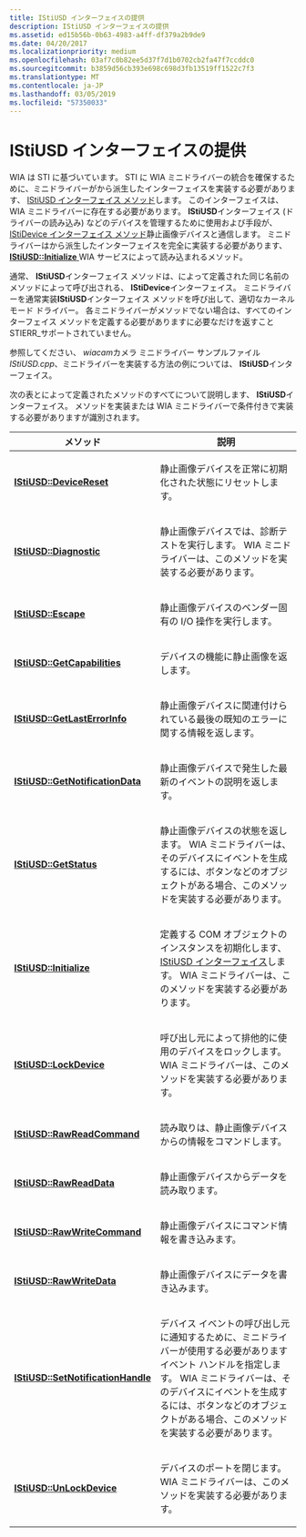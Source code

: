 ```yaml
---
title: IStiUSD インターフェイスの提供
description: IStiUSD インターフェイスの提供
ms.assetid: ed15b56b-0b63-4983-a4ff-df379a2b9de9
ms.date: 04/20/2017
ms.localizationpriority: medium
ms.openlocfilehash: 03af7c0b82ee5d37f7d1b0702cb2fa47f7ccddc0
ms.sourcegitcommit: b3859d56cb393e698c698d3fb13519ff1522c7f3
ms.translationtype: MT
ms.contentlocale: ja-JP
ms.lasthandoff: 03/05/2019
ms.locfileid: "57350033"
---
```

# <a name="providing-an-istiusd-interface"></a>IStiUSD インターフェイスの提供





WIA は STI に基づいています。 STI に WIA ミニドライバーの統合を確保するために、ミニドライバーがから派生したインターフェイスを実装する必要があります、 [IStiUSD インターフェイス メソッド](https://msdn.microsoft.com/library/windows/hardware/ff543827)します。 このインターフェイスは、WIA ミニドライバーに存在する必要があります。 **IStiUSD**インターフェイス (ドライバーの読み込み) などのデバイスを管理するために使用および手段が、 [IStiDevice インターフェイス メソッド](https://msdn.microsoft.com/library/windows/hardware/ff543755)静止画像デバイスと通信します。 ミニドライバーはから派生したインターフェイスを完全に実装する必要があります、 [ **IStiUSD::Initialize** ](https://msdn.microsoft.com/library/windows/hardware/ff543824) WIA サービスによって読み込まれるメソッド。

通常、 **IStiUSD**インターフェイス メソッドは、によって定義された同じ名前のメソッドによって呼び出される、 **IStiDevice**インターフェイス。 ミニドライバーを通常実装**IStiUSD**インターフェイス メソッドを呼び出して、適切なカーネル モード ドライバー。 各ミニドライバーがメソッドでない場合は、すべてのインターフェイス メソッドを定義する必要がありますに必要なだけを返すこと STIERR\_サポートされていません。

参照してください、 *wiacam*カメラ ミニドライバー サンプルファイル*IStiUSD.cpp*、ミニドライバーを実装する方法の例については、 **IStiUSD**インターフェイス。

次の表とによって定義されたメソッドのすべてについて説明します、 **IStiUSD**インターフェイス。 メソッドを実装または WIA ミニドライバーで条件付きで実装する必要がありますが識別されます。

<table>
<colgroup>
<col width="50%" />
<col width="50%" />
</colgroup>
<thead>
<tr class="header">
<th>メソッド</th>
<th>説明</th>
</tr>
</thead>
<tbody>
<tr class="odd">
<td><p><a href="https://msdn.microsoft.com/library/windows/hardware/ff543812" data-raw-source="[&lt;strong&gt;IStiUSD::DeviceReset&lt;/strong&gt;](https://msdn.microsoft.com/library/windows/hardware/ff543812)"><strong>IStiUSD::DeviceReset</strong></a></p></td>
<td><p>静止画像デバイスを正常に初期化された状態にリセットします。</p></td>
</tr>
<tr class="even">
<td><p><a href="https://msdn.microsoft.com/library/windows/hardware/ff543814" data-raw-source="[&lt;strong&gt;IStiUSD::Diagnostic&lt;/strong&gt;](https://msdn.microsoft.com/library/windows/hardware/ff543814)"><strong>IStiUSD::Diagnostic</strong></a></p></td>
<td><p>静止画像デバイスでは、診断テストを実行します。 WIA ミニドライバーは、このメソッドを実装する必要があります。</p></td>
</tr>
<tr class="odd">
<td><p><a href="https://msdn.microsoft.com/library/windows/hardware/ff543815" data-raw-source="[&lt;strong&gt;IStiUSD::Escape&lt;/strong&gt;](https://msdn.microsoft.com/library/windows/hardware/ff543815)"><strong>IStiUSD::Escape</strong></a></p></td>
<td><p>静止画像デバイスのベンダー固有の I/O 操作を実行します。</p></td>
</tr>
<tr class="even">
<td><p><a href="https://msdn.microsoft.com/library/windows/hardware/ff543817" data-raw-source="[&lt;strong&gt;IStiUSD::GetCapabilities&lt;/strong&gt;](https://msdn.microsoft.com/library/windows/hardware/ff543817)"><strong>IStiUSD::GetCapabilities</strong></a></p></td>
<td><p>デバイスの機能に静止画像を返します。</p></td>
</tr>
<tr class="odd">
<td><p><a href="https://msdn.microsoft.com/library/windows/hardware/ff543820" data-raw-source="[&lt;strong&gt;IStiUSD::GetLastErrorInfo&lt;/strong&gt;](https://msdn.microsoft.com/library/windows/hardware/ff543820)"><strong>IStiUSD::GetLastErrorInfo</strong></a></p></td>
<td><p>静止画像デバイスに関連付けられている最後の既知のエラーに関する情報を返します。</p></td>
</tr>
<tr class="even">
<td><p><a href="https://msdn.microsoft.com/library/windows/hardware/ff543821" data-raw-source="[&lt;strong&gt;IStiUSD::GetNotificationData&lt;/strong&gt;](https://msdn.microsoft.com/library/windows/hardware/ff543821)"><strong>IStiUSD::GetNotificationData</strong></a></p></td>
<td><p>静止画像デバイスで発生した最新のイベントの説明を返します。</p></td>
</tr>
<tr class="odd">
<td><p><a href="https://msdn.microsoft.com/library/windows/hardware/ff543823" data-raw-source="[&lt;strong&gt;IStiUSD::GetStatus&lt;/strong&gt;](https://msdn.microsoft.com/library/windows/hardware/ff543823)"><strong>IStiUSD::GetStatus</strong></a></p></td>
<td><p>静止画像デバイスの状態を返します。 WIA ミニドライバーは、そのデバイスにイベントを生成するには、ボタンなどのオブジェクトがある場合、このメソッドを実装する必要があります。</p></td>
</tr>
<tr class="even">
<td><p><a href="https://msdn.microsoft.com/library/windows/hardware/ff543824" data-raw-source="[&lt;strong&gt;IStiUSD::Initialize&lt;/strong&gt;](https://msdn.microsoft.com/library/windows/hardware/ff543824)"><strong>IStiUSD::Initialize</strong></a></p></td>
<td><p>定義する COM オブジェクトのインスタンスを初期化します、 <a href="https://msdn.microsoft.com/library/windows/hardware/ff543827" data-raw-source="[IStiUSD interface](https://msdn.microsoft.com/library/windows/hardware/ff543827)">IStiUSD インターフェイス</a>します。 WIA ミニドライバーは、このメソッドを実装する必要があります。</p></td>
</tr>
<tr class="odd">
<td><p><a href="https://msdn.microsoft.com/library/windows/hardware/ff543829" data-raw-source="[&lt;strong&gt;IStiUSD::LockDevice&lt;/strong&gt;](https://msdn.microsoft.com/library/windows/hardware/ff543829)"><strong>IStiUSD::LockDevice</strong></a></p></td>
<td><p>呼び出し元によって排他的に使用のデバイスをロックします。 WIA ミニドライバーは、このメソッドを実装する必要があります。</p></td>
</tr>
<tr class="even">
<td><p><a href="https://msdn.microsoft.com/library/windows/hardware/ff543831" data-raw-source="[&lt;strong&gt;IStiUSD::RawReadCommand&lt;/strong&gt;](https://msdn.microsoft.com/library/windows/hardware/ff543831)"><strong>IStiUSD::RawReadCommand</strong></a></p></td>
<td><p>読み取りは、静止画像デバイスからの情報をコマンドします。</p></td>
</tr>
<tr class="odd">
<td><p><a href="https://msdn.microsoft.com/library/windows/hardware/ff543834" data-raw-source="[&lt;strong&gt;IStiUSD::RawReadData&lt;/strong&gt;](https://msdn.microsoft.com/library/windows/hardware/ff543834)"><strong>IStiUSD::RawReadData</strong></a></p></td>
<td><p>静止画像デバイスからデータを読み取ります。</p></td>
</tr>
<tr class="even">
<td><p><a href="https://msdn.microsoft.com/library/windows/hardware/ff543836" data-raw-source="[&lt;strong&gt;IStiUSD::RawWriteCommand&lt;/strong&gt;](https://msdn.microsoft.com/library/windows/hardware/ff543836)"><strong>IStiUSD::RawWriteCommand</strong></a></p></td>
<td><p>静止画像デバイスにコマンド情報を書き込みます。</p></td>
</tr>
<tr class="odd">
<td><p><a href="https://msdn.microsoft.com/library/windows/hardware/ff543839" data-raw-source="[&lt;strong&gt;IStiUSD::RawWriteData&lt;/strong&gt;](https://msdn.microsoft.com/library/windows/hardware/ff543839)"><strong>IStiUSD::RawWriteData</strong></a></p></td>
<td><p>静止画像デバイスにデータを書き込みます。</p></td>
</tr>
<tr class="even">
<td><p><a href="https://msdn.microsoft.com/library/windows/hardware/ff543840" data-raw-source="[&lt;strong&gt;IStiUSD::SetNotificationHandle&lt;/strong&gt;](https://msdn.microsoft.com/library/windows/hardware/ff543840)"><strong>IStiUSD::SetNotificationHandle</strong></a></p></td>
<td><p>デバイス イベントの呼び出し元に通知するために、ミニドライバーが使用する必要がありますイベント ハンドルを指定します。 WIA ミニドライバーは、そのデバイスにイベントを生成するには、ボタンなどのオブジェクトがある場合、このメソッドを実装する必要があります。</p></td>
</tr>
<tr class="odd">
<td><p><a href="https://msdn.microsoft.com/library/windows/hardware/ff543843" data-raw-source="[&lt;strong&gt;IStiUSD::UnLockDevice&lt;/strong&gt;](https://msdn.microsoft.com/library/windows/hardware/ff543843)"><strong>IStiUSD::UnLockDevice</strong></a></p></td>
<td><p>デバイスのポートを閉じます。 WIA ミニドライバーは、このメソッドを実装する必要があります。</p></td>
</tr>
</tbody>
</table>

 

 

 




